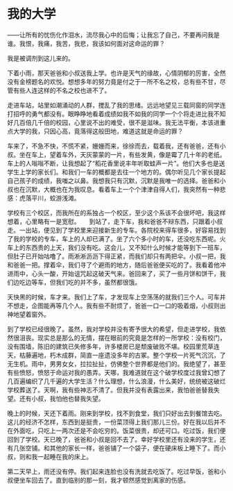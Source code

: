 # 我的大学

——让所有的忧伤化作泪水，流尽我心中的后悔；让我忘了自己，不要再问我是谁。我恨，我痛，我苦，我悲，我该如何面对这命运的罪？　　

我是被调剂到这儿来的。　　

下着小雨，那天爸爸和小叔送我上学。也许是天气的缘故，心情阴郁的厉害，全然没有金榜题名的欢悦。想想多年的努力竟是付之于一所不名之校，总有些不甘，尽管有些人连这样的不名之校也进不了。　

走进车站，站里如潮涌动的人群，搅乱了我的思绪。远远地望见三载同窗的同学连打招呼的勇气都没有。眼睁睁地看着成绩如我不如我的同学一个个将走进比我不知好几百倍几千倍的校园，心里说不出的难受，很不是滋味。我无法平衡，本该进重点大学的我，只因心高，竟落得这般田地，难道这就是命运的罪？

车来了，不急不快，不慌不紧，姗姗而来，徐徐而去，载着我，还有爸爸，还有小叔。坐在车上，望着车外，天灰蒙蒙的一片，有些发黄，像是霉了几十年的老纸。车上的人嗡嗡不断，让我想起了“稻花香里说丰年听取蛙声一片”。他们大多也是送学生上学的家长们。和我们一车的概都是去往一个地方的。偶尔听见几个家长提起自己孩子的成绩，我嗤之以鼻。我想我只有沉默，沉默是我唯一的选择。爸爸和小叔也在沉默，大概也在为我叹息。看着车上一个个津津自得人们，我突然有一种悲感：虎落平川，蛟游浅滩。

学校有三个校区，而我所在的系独占一个校区，至少这个系该不会很坏吧，我这样想着，心里略有一是宽慰。　　到站了，走下车，我和爸爸不辩东西，只跟着小叔走。一出站，便见到了学校里来迎接新生的专车。各院校来得车很多，好容易找到了我的学校的专车，车上的人却已满了。坐了六个多小时的车，还没吃东西呢。火车上的东西贵的上天，我们没有吃。这会儿，又不知什么时候才能等到下一班车，但肚子已开始咕噜了。雨淅淅沥沥下得正紧，而我们却只有两把伞。小叔一把，我和爸爸一把。撑着伞，我们寻了个避雨的地方，随后爸爸便买吃的了。我看着他冲进雨中，心头一酸，开始诅咒起这破天气来。爸回来了，买了一些月饼和饼干，我们边吃边等车，但我们吃的并不多，虽然都很饿。　　

天快黑的时候，车才来。我们上了车，才发现车上空荡荡的就我们三个人。可车并不想走，企图能再等几个人。我有些不耐烦了，爸爸一口一口的吸着烟，小叔则出神地望着窗外。　　

到了学校已经很晚了。虽然，我对学校并没有寄予很大的希望，但走进学校，我依然很沮丧。现实总是那么的无情，摆在眼前的究竟是怎样的一所学校：没有校门，没有围墙，陈旧的建筑已失修多年，许多楼房已是颓废破败不堪。校园里荒草连天，枯藤遍地，朽木成群，简直一座遗没多年的古冢。整个学校一片死气沉沉，了无生机。雨中，男男女女，拉拉扯扯，仿佛整个世界都是他们的。我绝望了，甚至有些愤怒，愤怒于命运对我的愚弄。天哪，我难道就在这个破学校度过我曾幻想了几百遍编织了几千遍的大学生活？什么理想，什么浪漫，什么美好，统统被这破烂学校葬送了。天啊，我有些神志不清了。但我并没有表露出来，我怕爸爸替我失望。还有小叔，我怕他也替我失望。　　

晚上的时候，天还下着雨。刚来到学校，找不到食堂，我们只好出去到餐馆去吃。这儿的经济不怎样，东西到是挺贵，一份菜顶得上我们那儿三份。好在我以后并不在外面吃，只吃上一两次还是不会吃穷的。饭菜很贵，却还可口。吃过饭，我们便回到了学校。天已晚了，爸爸和小叔是回不去了。幸好学校里还有没来的学生，还有几张空铺。和其他的家长一样，爸爸铺了一个袋子，便在硬床板上睡下了。而小叔，则和我一起睡在我的床上。　　

第二天早上，雨还没有停。我们起来连脸也没有洗就去吃饭了。吃过早饭，爸和小叔便坐车回去了。直到临别的那一刻，我才顿然感觉到离家的伤感。
